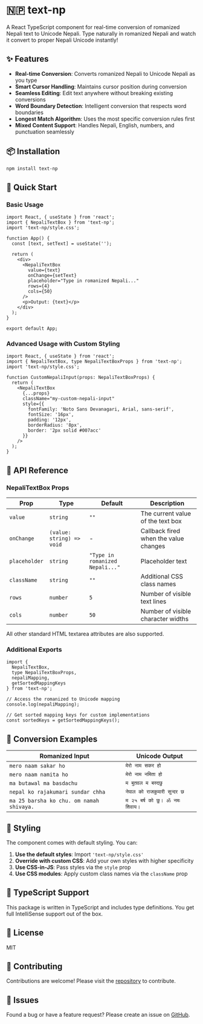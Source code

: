# 🇳🇵 text-np

A React TypeScript component for real-time conversion of romanized Nepali text to Unicode Nepali. Type naturally in romanized Nepali and watch it convert to proper Nepali Unicode instantly!

## ✨ Features

- **Real-time Conversion**: Converts romanized Nepali to Unicode Nepali as you type
- **Smart Cursor Handling**: Maintains cursor position during conversion
- **Seamless Editing**: Edit text anywhere without breaking existing conversions
- **Word Boundary Detection**: Intelligent conversion that respects word boundaries
- **Longest Match Algorithm**: Uses the most specific conversion rules first
- **Mixed Content Support**: Handles Nepali, English, numbers, and punctuation seamlessly

## 📦 Installation

```bash
npm install text-np
```

## 🚀 Quick Start

### Basic Usage

```tsx
import React, { useState } from 'react';
import { NepaliTextBox } from 'text-np';
import 'text-np/style.css';

function App() {
  const [text, setText] = useState('');

  return (
    <div>
      <NepaliTextBox
        value={text}
        onChange={setText}
        placeholder="Type in romanized Nepali..."
        rows={4}
        cols={50}
      />
      <p>Output: {text}</p>
    </div>
  );
}

export default App;
```

### Advanced Usage with Custom Styling

```tsx
import React, { useState } from 'react';
import { NepaliTextBox, type NepaliTextBoxProps } from 'text-np';
import 'text-np/style.css';

function CustomNepaliInput(props: NepaliTextBoxProps) {
  return (
    <NepaliTextBox
      {...props}
      className="my-custom-nepali-input"
      style={{
        fontFamily: 'Noto Sans Devanagari, Arial, sans-serif',
        fontSize: '16px',
        padding: '12px',
        borderRadius: '8px',
        border: '2px solid #007acc'
      }}
    />
  );
}
```

## 📝 API Reference

### NepaliTextBox Props

| Prop | Type | Default | Description |
|------|------|---------|-------------|
| `value` | `string` | `""` | The current value of the text box |
| `onChange` | `(value: string) => void` | - | Callback fired when the value changes |
| `placeholder` | `string` | `"Type in romanized Nepali..."` | Placeholder text |
| `className` | `string` | `""` | Additional CSS class names |
| `rows` | `number` | `5` | Number of visible text lines |
| `cols` | `number` | `50` | Number of visible character widths |

All other standard HTML textarea attributes are also supported.

### Additional Exports

```tsx
import { 
  NepaliTextBox,
  type NepaliTextBoxProps,
  nepaliMapping,
  getSortedMappingKeys 
} from 'text-np';

// Access the romanized to Unicode mapping
console.log(nepaliMapping);

// Get sorted mapping keys for custom implementations
const sortedKeys = getSortedMappingKeys();
```

## 🎯 Conversion Examples

| Romanized Input | Unicode Output |
|----------------|----------------|
| `mero naam sakar ho` | `मेरो नाम सकर हो` |
| `mero naam namita ho` | `मेरो नाम नमिता हो` |
| `ma butawal ma basdachu` | `म बुतवल म बस्दछु` |
| `nepal ko rajakumari sundar chha` | `नेपाल को राजकुमारी सुन्दर छ` |
| `ma 25 barsha ko chu. om namah shivaya.` | `म २५ बर्ष को छु। ॐ नमः शिवाय।` |

## 🎨 Styling

The component comes with default styling. You can:

1. **Use the default styles**: Import `'text-np/style.css'`
2. **Override with custom CSS**: Add your own styles with higher specificity
3. **Use CSS-in-JS**: Pass styles via the `style` prop
4. **Use CSS modules**: Apply custom class names via the `className` prop

## 🔧 TypeScript Support

This package is written in TypeScript and includes type definitions. You get full IntelliSense support out of the box.

## 📄 License

MIT

## 🤝 Contributing

Contributions are welcome! Please visit the [repository](https://github.com/bright-office/nepali-input) to contribute.

## 🐛 Issues

Found a bug or have a feature request? Please create an issue on [GitHub](https://github.com/bright-office/nepali-input/issues).
